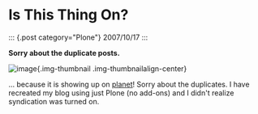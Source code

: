 # Is This Thing On?

::: {.post category="Plone"}
2007/10/17
:::

**Sorry about the duplicate posts.**

![image](/images/is-this-thing-on.jpg){.img-thumbnail
.img-thumbnailalign-center}

... because it is showing up on [planet](http://planet.plone.org)! Sorry
about the duplicates. I have recreated my blog using just Plone (no
add-ons) and I didn\'t realize syndication was turned on.
